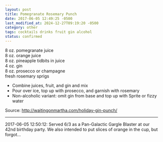 ```yaml
---
layout: post
title: Pomegranate Rosemary Punch
date: 2017-06-05 12:49:25 -0500
last_modified_at: 2024-12-27T09:19:20 -0500
category: other
tags: cocktails drinks fruit gin alcohol
status: confirmed
---
```

8 oz. pomegranate juice  
8 oz. orange juice  
8 oz. pineapple tidbits in juice  
4 oz. gin  
8 oz. prosecco or champagne  
fresh rosemary sprigs  

  * Combine juices, fruit, and gin and mix
  * Pour over ice, top up with prosecco, and garnish with rosemary
  * Non-alcoholic variant: omit gin from base and top up with Sprite or fizzy water

Source: <http://waitingonmartha.com/holiday-gin-punch/>

---

2017-06-05 12:50:12: Served 6/3 as a Pan-Galactic Gargle Blaster at our 42nd birthday
party.  We also intended to put slices of orange in the cup, but forgot...

